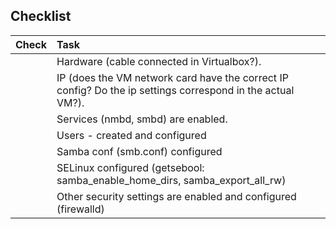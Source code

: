 ## Checklist

| Check		| Task
| :--		| :--
|			| Hardware (cable connected in Virtualbox?).
|			| IP (does the VM network card have the correct IP config? Do the ip settings correspond in the actual VM?).
|			| Services (nmbd, smbd) are enabled.
|			| Users - created and configured
|			| Samba conf (smb.conf) configured
|			| SELinux configured (getsebool: samba_enable_home_dirs, samba_export_all_rw)
|     | Other security settings are enabled and configured (firewalld)

